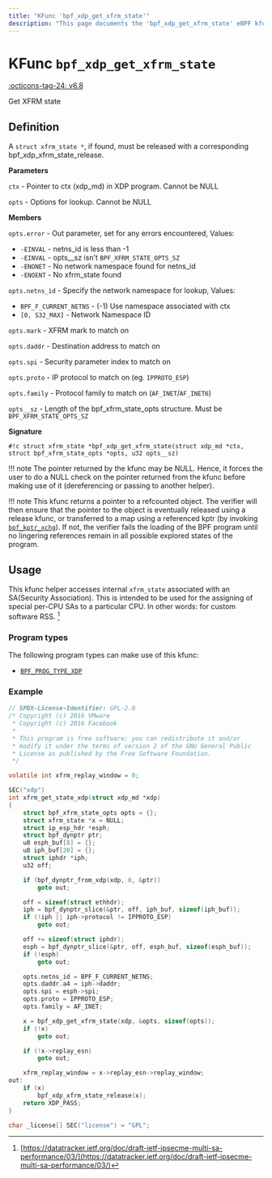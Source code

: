 ```yaml
---
title: "KFunc 'bpf_xdp_get_xfrm_state'"
description: "This page documents the 'bpf_xdp_get_xfrm_state' eBPF kfunc, including its definition, usage, program types that can use it, and examples."
---
```

# KFunc `bpf_xdp_get_xfrm_state`

<!-- [FEATURE_TAG](bpf_xdp_get_xfrm_state) -->
[:octicons-tag-24: v6.8](https://github.com/torvalds/linux/commit/8f0ec8c681755f523cf842bfe350ea40609b83a9)
<!-- [/FEATURE_TAG] -->

Get XFRM state

## Definition

A `struct xfrm_state *`, if found, must be released with a corresponding bpf_xdp_xfrm_state_release.

**Parameters**

`ctx` - Pointer to ctx (xdp_md) in XDP program. Cannot be NULL

`opts` - Options for lookup. Cannot be NULL

**Members**

`opts.error` - Out parameter, set for any errors encountered, Values:

- `-EINVAL` - netns_id is less than -1
- `-EINVAL` - opts__sz isn't `BPF_XFRM_STATE_OPTS_SZ`
- `-ENONET` - No network namespace found for netns_id
- `-ENOENT` - No xfrm_state found

`opts.netns_id` - Specify the network namespace for lookup, Values:

- `BPF_F_CURRENT_NETNS` - (-1) Use namespace associated with ctx
- `[0, S32_MAX]` - Network Namespace ID

`opts.mark` - XFRM mark to match on

`opts.daddr` - Destination address to match on

`opts.spi` - Security parameter index to match on

`opts.proto` - IP protocol to match on (eg. `IPPROTO_ESP`)

`opts.family` - Protocol family to match on (`AF_INET`/`AF_INET6`)

`opts__sz` - Length of the bpf_xfrm_state_opts structure. Must be `BPF_XFRM_STATE_OPTS_SZ`

**Signature**

<!-- [KFUNC_DEF] -->
`#!c struct xfrm_state *bpf_xdp_get_xfrm_state(struct xdp_md *ctx, struct bpf_xfrm_state_opts *opts, u32 opts__sz)`

!!! note
	The pointer returned by the kfunc may be NULL. Hence, it forces the user to do a NULL check on the pointer returned 
	from the kfunc before making use of it (dereferencing or passing to another helper).

!!! note
	This kfunc returns a pointer to a refcounted object. The verifier will then ensure that the pointer to the object 
	is eventually released using a release kfunc, or transferred to a map using a referenced kptr 
	(by invoking [`bpf_kptr_xchg`](../helper-function/bpf_kptr_xchg.md)). If not, the verifier fails the 
	loading of the BPF program until no lingering references remain in all possible explored states of the program.
<!-- [/KFUNC_DEF] -->

## Usage

This kfunc helper accesses internal `xfrm_state` associated with an SA(Security Association). This is intended to be used for the assigning of special per-CPU <nospell>SAs</nospell> to a particular CPU. In other words: for custom software RSS. [^1]

[^1]: [https://datatracker.ietf.org/doc/draft-ietf-ipsecme-multi-sa-performance/03/](https://datatracker.ietf.org/doc/draft-ietf-ipsecme-multi-sa-performance/03/)

### Program types

The following program types can make use of this kfunc:

<!-- [KFUNC_PROG_REF] -->
- [`BPF_PROG_TYPE_XDP`](../program-type/BPF_PROG_TYPE_XDP.md)
<!-- [/KFUNC_PROG_REF] -->

### Example

```c
// SPDX-License-Identifier: GPL-2.0
/* Copyright (c) 2016 VMware
 * Copyright (c) 2016 Facebook
 *
 * This program is free software; you can redistribute it and/or
 * modify it under the terms of version 2 of the GNU General Public
 * License as published by the Free Software Foundation.
 */

volatile int xfrm_replay_window = 0;

SEC("xdp")
int xfrm_get_state_xdp(struct xdp_md *xdp)
{
	struct bpf_xfrm_state_opts opts = {};
	struct xfrm_state *x = NULL;
	struct ip_esp_hdr *esph;
	struct bpf_dynptr ptr;
	u8 esph_buf[8] = {};
	u8 iph_buf[20] = {};
	struct iphdr *iph;
	u32 off;

	if (bpf_dynptr_from_xdp(xdp, 0, &ptr))
		goto out;

	off = sizeof(struct ethhdr);
	iph = bpf_dynptr_slice(&ptr, off, iph_buf, sizeof(iph_buf));
	if (!iph || iph->protocol != IPPROTO_ESP)
		goto out;

	off += sizeof(struct iphdr);
	esph = bpf_dynptr_slice(&ptr, off, esph_buf, sizeof(esph_buf));
	if (!esph)
		goto out;

	opts.netns_id = BPF_F_CURRENT_NETNS;
	opts.daddr.a4 = iph->daddr;
	opts.spi = esph->spi;
	opts.proto = IPPROTO_ESP;
	opts.family = AF_INET;

	x = bpf_xdp_get_xfrm_state(xdp, &opts, sizeof(opts));
	if (!x)
		goto out;

	if (!x->replay_esn)
		goto out;

	xfrm_replay_window = x->replay_esn->replay_window;
out:
	if (x)
		bpf_xdp_xfrm_state_release(x);
	return XDP_PASS;
}

char _license[] SEC("license") = "GPL";
```
